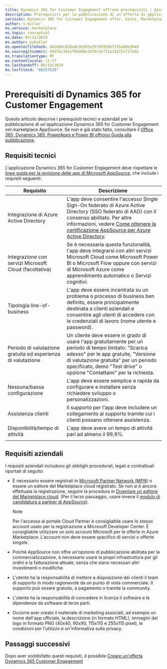 ```yaml
---
title: Dynamics 365 for Customer Engagement offrono prerequisiti | Azure Marketplace
description: Prerequisiti per la pubblicazione di un'offerta di applicazione Azure in Azure Marketplace.
services: Dynamics 365 for Customer Engagement offer, Azure, Marketplace, Cloud Partner Portal,
author: v-miclar
ms.service: marketplace
ms.topic: conceptual
ms.date: 03/13/2019
ms.author: pabutler
ms.openlocfilehash: dd2e68c820a8c9e503a3539fd50bf3fba68e3949
ms.sourcegitcommit: d4dfbc34a1f03488e1b7bc5e711a11b72c717ada
ms.translationtype: MT
ms.contentlocale: it-IT
ms.lasthandoff: 06/13/2019
ms.locfileid: "66257520"
---
```

# <a name="dynamics-365-for-customer-engagement-prerequisites"></a>Prerequisiti di Dynamics 365 for Customer Engagement

Questo articolo descrive i prerequisiti tecnici e aziendali per la pubblicazione di un'applicazione Dynamics 365 for Customer Engagement nel marketplace AppSource.  Se non è già stato fatto, consultare il [Office 365, Dynamics 365, PowerApps e Power BI offrono Guida alla pubblicazione](../../appsource-offer-publishing-guide.md).


## <a name="technical-requirements"></a>Requisiti tecnici

L'applicazione Dynamics 365 for Customer Engagement deve rispettare le [linee guida per la revisione delle app di Microsoft AppSource](https://smp-cdn-prod.azureedge.net/documents/AppsourceGuidelines/Microsoft%20AppSource%20app%20review%20guidelines_v5.pdf), che include i requisiti seguenti:


|              Requisito             |        Descrizione           |
|            ---------------           |      ---------------         |
| Integrazione di Azure Active Directory   | L'app deve consentire l'accesso Single Sign-On federato di Azure Active Directory (SSO federato di AAD) con il consenso abilitato. Per altre informazioni, vedere [Come ottenere la certificazione AppSource per Azure Active Directory](https://docs.microsoft.com/azure/active-directory/develop/howto-get-appsource-certified). |
| Integrazione con servizi Microsoft Cloud (facoltativa) | Se è necessaria questa funzionalità, l'app deve integrarsi con altri servizi Microsoft Cloud come Microsoft Power BI o Microsoft Flow oppure con servizi di Microsoft Azure come apprendimento automatico o Servizi cognitivi. |
| Tipologia line-of-business            |  L'app deve essere incentrata su un problema o processo di business ben definito, essere principalmente destinata a clienti aziendali e consentire agli utenti di accedere con le credenziali di lavoro (nome utente e password).  |
| Periodo di valutazione gratuita ed esperienza di valutazione |  Un cliente deve essere in grado di usare l'app gratuitamente per un periodo di tempo limitato: "Scarica adesso" per le app gratuite, "Versione di valutazione gratuita" per un periodo specificato, demo "Test drive" o opzione "Contattami" per la richiesta.  |
| Nessuna/bassa configurazione                 | L'app deve essere semplice e rapida da configurare e installare senza richiedere sviluppo o personalizzazioni.  |
| Assistenza clienti                     | Il supporto per l'app deve includere un collegamento al supporto tramite cui i clienti possano ottenere assistenza.  |
| Disponibilità/tempo di attività                  | L'app deve avere un tempo di attività pari ad almeno il 99,9%. |
|  |  |


## <a name="business-requirements"></a>Requisiti aziendali

I requisiti aziendali includono gli obblighi procedurali, legali e contrattuali riportati di seguito:

* È necessario essere registrati in [Microsoft Partner Network (MPN)](https://partners.microsoft.com/PartnerProgram/simplifiedenrollment.aspx) o essere un editore del Marketplace cloud registrato. Se non si è ancora effettuata la registrazione, seguire la procedura in [Diventare un editore del Marketplace cloud](https://docs.microsoft.com/azure/marketplace/become-publisher).  (Per il terzo passaggio, usare invece il [modulo di candidatura a partner di AppSource](https://appsource.microsoft.com/partners/signup)). 

    >[!NOTE]
    >Per l'accesso al portale Cloud Partner è consigliabile usare lo stesso account usato per la registrazione a Microsoft Developer Center. È consigliabile utilizzare un solo account Microsoft per le offerte in Azure Marketplace. L’account non deve essere specifico di servizi o offerte singole.

* Poiché AppSource non offre un'opzione di pubblicazione abilitata per la commercializzazione, è necessario usare la propri infrastruttura per gli ordini e la fatturazione attuale, senza che siano necessari altri investimenti o modifiche.
* L'utente ha la responsabilità di mettere a disposizione dei clienti il team di supporto in modo ragionevole da un punto di vista commerciale. Il supporto può essere gratuito, a pagamento o tramite la community.
* L'utente ha la responsabilità di concedere in licenza il software e le dipendenze da software di terze parti.
* Occorre aver creato il materiale di marketing associati, ad esempio un nome dell'app ufficiale, la descrizione (in formato HTML), immagini del logo in formato PNG (40x40, 90x90, 115x115 e 255x115 pixel), le condizioni per l'utilizzo e un'informativa sulla privacy.  


## <a name="next-steps"></a>Passaggi successivi

Dopo aver soddisfatto questi requisiti, è possibile [Creare un'offerta Dynamics 365 Customer Engagement](./cpp-create-offer.md) 
